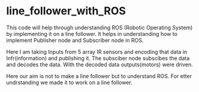 # line_follower_with_ROS
This code will help through understanding ROS (Robotic Operating System) by implementing it on a line follower.
It helps in understanding how to implement Publisher node and Subscriber node in ROS. 

Here I am taking Inputs from 5 array IR sensors and encoding that data in Infr(information) and publishing it.
The subsciber node subscibes the data and decodes the data. With the decoded data outputs(motors) were driven.

Here our aim is not to make a line follower but to understand ROS. For etter undrstanding we made it to work on a line follower.
